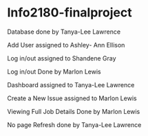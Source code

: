# Info2180-finalproject
Database done by Tanya-Lee Lawrence 

Add User assigned to Ashley- Ann Ellison

Log in/out assigned to Shandene Gray

Log in/out Done by Marlon Lewis

Dashboard assigned to Tanya-Lee Lawrence

Create a New Issue assigned to Marlon Lewis

Viewing Full Job Details Done by Marlon Lewis

No page Refresh done by Tanya-Lee Lawrence
